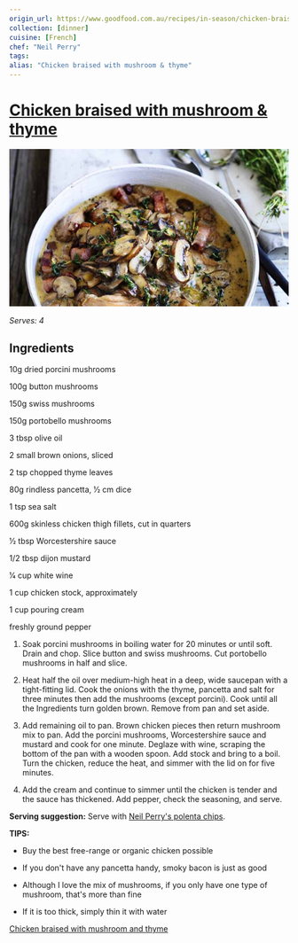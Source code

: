 ```yaml
---
origin_url: https://www.goodfood.com.au/recipes/in-season/chicken-braised-with-mushroom-and-thyme-20150504-3vcpd
collection: [dinner]
cuisine: [French]
chef: "Neil Perry"
tags:
alias: "Chicken braised with mushroom & thyme"
---
```

# [Chicken braised with mushroom & thyme](https://www.goodfood.com.au/recipes/in-season/chicken-braised-with-mushroom-and-thyme-20150504-3vcpd)

![](../assets/c0d6a7849a33fcd3c17fbbcb8d37c1a9.jpg)

*Serves: 4*

## Ingredients

10g dried porcini mushrooms

100g button mushrooms

150g swiss mushrooms

150g portobello mushrooms

3 tbsp olive oil

2 small brown onions, sliced

2 tsp chopped thyme leaves

80g rindless pancetta, 1⁄2 cm dice

1 tsp sea salt

600g skinless chicken thigh fillets, cut in quarters

1⁄2 tbsp Worcestershire sauce

1/2 tbsp dijon mustard

1⁄4 cup white wine

1 cup chicken stock, approximately

1 cup pouring cream

freshly ground pepper

1. Soak porcini mushrooms in boiling water for 20 minutes or until soft. Drain and chop. Slice button and swiss mushrooms. Cut portobello mushrooms in half and slice.

2. Heat half the oil over medium-high heat in a deep, wide saucepan with a tight-fitting lid. Cook the onions with the thyme, pancetta and salt for three minutes then add the mushrooms (except porcini). Cook until all the Ingredients turn golden brown. Remove from pan and set aside.

3. Add remaining oil to pan. Brown chicken pieces then return mushroom mix to pan. Add the porcini mushrooms, Worcestershire sauce and mustard and cook for one minute. Deglaze with wine, scraping the bottom of the pan with a wooden spoon. Add stock and bring to a boil. Turn the chicken, reduce the heat, and simmer with the lid on for five minutes.

4. Add the cream and continue to simmer until the chicken is tender and the sauce has thickened. Add pepper, check the seasoning, and serve.

**Serving suggestion:** Serve with [Neil Perry's polenta chips](http://www.goodfood.com.au/good-food/cook/recipe/polenta-chips-20150504-3vcpe.html).

**TIPS:**
* Buy the best free-range or organic chicken possible

* If you don't have any pancetta handy, smoky bacon is just as good

* Although I love the mix of mushrooms, if you only have one type of mushroom, that's more than fine

* If it is too thick, simply thin it with water

[Chicken braised with mushroom and thyme](https://www.goodfood.com.au/recipes/in-season/chicken-braised-with-mushroom-and-thyme-20150504-3vcpd)